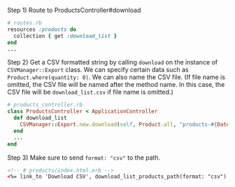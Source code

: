 Step 1) Route to ProductsController#download
```ruby
# routes.rb
resources :products do
  collection { get :download_list }
end
...
```

Step 2) Get a CSV formatted string by calling `download` on the instance of `CSVManager::Export` class. We can specify certain data such as `Product.where(quantity: 0)`. We can also name the CSV file. (If file name is omitted, the CSV file will be named after the method name. In this case, the CSV file will be `download_list.csv` if file name is omitted.)
```ruby
# products_controller.rb
class ProductsController < ApplicationController
  def download_list
    CSVManager::Export.new.download(self, Product.all, "products-#{Date.today}.csv")
  end
  ...
end
```

Step 3) Make sure to send `format: "csv"` to the path.
```html
<!-- # products/index.html.erb -->
<%= link_to 'Download CSV', download_list_products_path(format: "csv") %>
```
